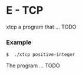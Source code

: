 # E - TCP

xtcp a program that ... TODO

### Example

```
$  ./xtcp positive-integer
```

The program ... TODO
